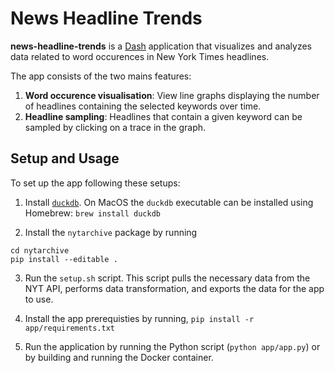 # News Headline Trends

**news-headline-trends** is a [Dash](https://dash.plotly.com) application that visualizes and analyzes data related to word occurences in New York Times headlines. 

The app consists of the two mains features:
1. **Word occurence visualisation**: View line graphs displaying the number of headlines containing the selected keywords over time.
2. **Headline sampling**: Headlines that contain a given keyword can be sampled by clicking on a trace in the graph.

## Setup and Usage

To set up the app following these setups:

1. Install [`duckdb`](https://duckdb.org/#quickinstall). On MacOS the `duckdb` executable can be installed using Homebrew:
`brew install duckdb`

2. Install the `nytarchive` package by running 

```
cd nytarchive
pip install --editable .
```

3. Run the `setup.sh` script. This script  pulls the necessary data from the NYT API, performs data transformation, and exports the data for the app to use.

4. Install the app prerequisties by running, 
`pip install -r app/requirements.txt` 

5. Run the application  by running the Python script (`python app/app.py`) or by building and running the Docker container.

